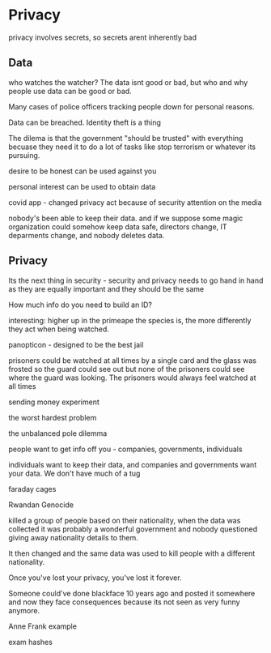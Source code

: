 # Privacy

privacy involves secrets, so secrets arent inherently bad



## Data

who watches the watcher? The data isnt good or bad, but who and why people use data can be good or bad.

Many cases of police officers tracking people down for personal reasons.

Data can be breached. Identity theft is a thing

The dilema is that the government "should be trusted" with everything becuase they need it to do a lot of tasks like stop terrorism or whatever its pursuing.

desire to be honest can be used against you

personal interest can be used to obtain data

covid app - changed privacy act because of security attention on the media



nobody's been able to keep their data. and if we suppose some magic organization could somehow keep data safe, directors change, IT deparments change, and nobody deletes data.





## Privacy

Its the next thing in security - security and privacy needs to go hand in hand as they are equally important and they should be the same

How much info do you need to build an ID?

interesting: higher up in the primeape the species is, the more differently they act when being watched.



panopticon - designed to be the best jail

prisoners could be watched at all times by a single card and the glass was frosted so the guard could see out but none of the prisoners could see where the guard was looking. The prisoners would always feel watched at all times

sending money experiment



the worst hardest problem

the unbalanced pole dilemma

people want to get info off you - companies, governments, individuals

individuals want to keep their data, and companies and governments want your data. We don't have much of  a tug



faraday cages



Rwandan Genocide

killed a group of people based on their nationality, when the data was collected it was probably a wonderful government and nobody questioned giving away nationality details to them.

It then changed and the same data was used to kill people with a different nationality.



Once you've lost your privacy, you've lost it forever.

Someone could've done blackface 10 years ago and posted it somewhere and now they face consequences because its not seen as very funny anymore. 

Anne Frank example



exam hashes